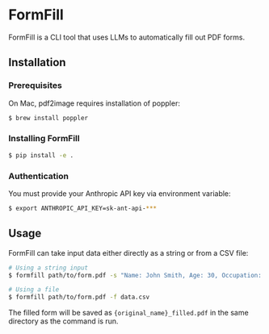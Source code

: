 # FormFill

FormFill is a CLI tool that uses LLMs to automatically fill out PDF forms.

## Installation

### Prerequisites

On Mac, pdf2image requires installation of poppler:
```bash
$ brew install poppler
```

### Installing FormFill

```bash
$ pip install -e .
```

### Authentication

You must provide your Anthropic API key via environment variable:
```bash
$ export ANTHROPIC_API_KEY=sk-ant-api-***
```

## Usage

FormFill can take input data either directly as a string or from a CSV file:

```bash
# Using a string input
$ formfill path/to/form.pdf -s "Name: John Smith, Age: 30, Occupation: Engineer"

# Using a file
$ formfill path/to/form.pdf -f data.csv
```

The filled form will be saved as `{original_name}_filled.pdf` in the same directory as the command is run.